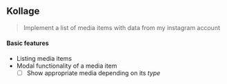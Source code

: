 ## Kollage

> Implement a list of media items with data from my instagram account

#### Basic features

- Listing media items
- Modal functionality of a media item
    - [ ] Show appropriate media depending on its _type_

